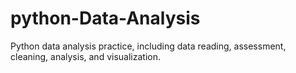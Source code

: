 # python-Data-Analysis
Python data analysis practice, including data reading, assessment, cleaning, analysis, and visualization.
